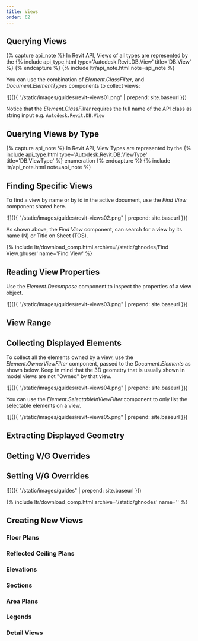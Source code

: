 ```yaml
---
title: Views
order: 62
---
```


## Querying Views

{% capture api_note %}
In Revit API, Views of all types are represented by the {% include api_type.html type='Autodesk.Revit.DB.View' title='DB.View' %}
{% endcapture %}
{% include ltr/api_note.html note=api_note %}

You can use the combination of *Element.ClassFilter*, and *Document.ElementTypes* components to collect views:

![]({{ "/static/images/guides/revit-views01.png" | prepend: site.baseurl }})

Notice that the *Element.ClassFilter* requires the full name of the API class as string input e.g. `Autodesk.Revit.DB.View`

## Querying Views by Type

{% capture api_note %}
In Revit API, View Types are represented by the {% include api_type.html type='Autodesk.Revit.DB.ViewType' title='DB.ViewType' %} enumeration
{% endcapture %}
{% include ltr/api_note.html note=api_note %}

## Finding Specific Views

To find a view by name or by id in the active document, use the *Find View* component shared here.

![]({{ "/static/images/guides/revit-views02.png" | prepend: site.baseurl }})

As shown above, the *Find View* component, can search for a view by its name (N) or Title on Sheet (TOS).

{% include ltr/download_comp.html archive='/static/ghnodes/Find View.ghuser' name='Find View' %}

## Reading View Properties

Use the *Element.Decompose* component to inspect the properties of a view object.

![]({{ "/static/images/guides/revit-views03.png" | prepend: site.baseurl }})

## View Range

## Collecting Displayed Elements

To collect all the elements owned by a view, use the *Element.OwnerViewFilter* component, passed to the *Document.Elements* as shown below. Keep in mind that the 3D geometry that is usually shown in model views are not "Owned" by that view.

![]({{ "/static/images/guides/revit-views04.png" | prepend: site.baseurl }})

You can use the *Element.SelectableInViewFilter* component to only list the selectable elements on a view.

![]({{ "/static/images/guides/revit-views05.png" | prepend: site.baseurl }})

## Extracting Displayed Geometry

## Getting V/G Overrides

## Setting V/G Overrides

![]({{ "/static/images/guides" | prepend: site.baseurl }})

{% include ltr/download_comp.html archive='/static/ghnodes' name='' %}

## Creating New Views

### Floor Plans

### Reflected Ceiling Plans

### Elevations

### Sections

### Area Plans

### Legends

### Detail Views
